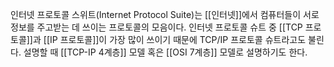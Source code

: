 인터넷 프로토콜 스위트(Internet Protocol Suite)는 [[인터넷]]에서 컴퓨터들이 서로 정보를 주고받는 데 쓰이는 프로토콜의 모음이다. 인터넷 프로토콜 슈트 중 [[TCP 프로토콜]]과 [[IP 프로토콜]]이 가장 많이 쓰이기 때문에 TCP/IP 프로토콜 슈트라고도 불린다. 설명할 때 [[TCP-IP 4계층]] 모델 혹은 [[OSI 7계층]] 모델로 설명하기도 한다.